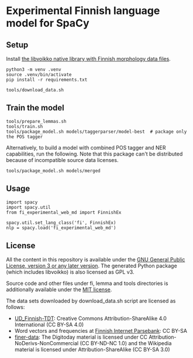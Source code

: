 # Experimental Finnish language model for SpaCy

## Setup

Install [the libvoikko native library with Finnish morphology data files](https://voikko.puimula.org/python.html).

```
python3 -m venv .venv
source .venv/bin/activate
pip install -r requirements.txt

tools/download_data.sh
```

## Train the model

```
tools/prepare_lemmas.sh
tools/train.sh
tools/package_model.sh models/taggerparser/model-best  # package only the POS tagger
```

Alternatively, to build a model with combined POS tagger and NER capabilities, run the following. Note that this package can't be distributed because of incompatible source data licenses.

```
tools/package_model.sh models/merged
```

## Usage

```
import spacy
import spacy.util
from fi_experimental_web_md import FinnishEx

spacy.util.set_lang_class('fi', FinnishEx)
nlp = spacy.load('fi_experimental_web_md')
```

## License

All the content in this repository is available under the [GNU General Public License, version 3 or any later version](LICENSE). The generated Python package (which includes libvoikko) is also licensed as GPL v3.

Source code and other files under fi, lemma and tools directories is additionally available under the [MIT license](LICENSE.MIT).

The data sets downloaded by download_data.sh script are licensed as follows:
* [UD_Finnish-TDT](https://github.com/UniversalDependencies/UD_Finnish-TDT): Creative Commons Attribution-ShareAlike 4.0 International (CC BY-SA 4.0)
* Word vectors and frequencies at [Finnish Internet Parsebank](https://turkunlp.org/finnish_nlp.html#parsebank): CC BY-SA
* [finer-data](https://github.com/mpsilfve/finer-data): The Digitoday material is licensed under CC Attribution-NoDerivs-NonCommercial (CC BY-ND-NC 1.0) and the Wikipedia material is licensed under Attribution-ShareAlike (CC BY-SA 3.0)
